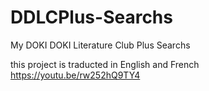 # DDLCPlus-Searchs
My DOKI DOKI Literature Club Plus Searchs

this project is traducted in English and French
https://youtu.be/rw252hQ9TY4
